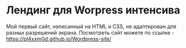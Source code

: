 # Лендинг для Worpress интенсива

Мой первый сайт, написанный на HTML и CSS, не адаптирован для разных разрешений экрана.
Посмотреть сайт можете по ссылке - https://pl4xxm0d.github.io/Wordpress-site/
